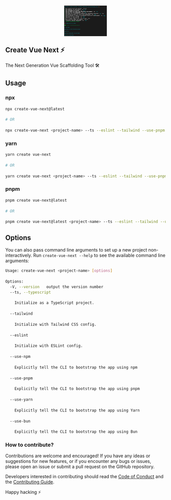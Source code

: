 <p align="center">
 <img align="center" src="https://raw.githubusercontent.com/selemondev/create-vue-next/master/image/create-vue-next.png" height="96" />
</p>

## Create Vue Next ⚡

The Next Generation Vue Scaffolding Tool 🛠️

## Usage 

### npx

```bash
npx create-vue-next@latest

# OR

npx create-vue-next <project-name> --ts --eslint --tailwind --use-pnpm
```

### yarn

```bash
yarn create vue-next

# OR

yarn create vue-next <project-name> --ts --eslint --tailwind --use-pnpm
```

### pnpm

```bash
pnpm create vue-next@latest

# OR

pnpm create vue-next@latest <project-name> --ts --eslint --tailwind --use-pnpm
```

## Options

You can also pass command line arguments to set up a new project non-interactively. Run `create-vue-next --help` to see the available command line arguments:

```bash
Usage: create-vue-next <project-name> [options]

Options:
  -V, --version   output the version number
  --ts, --typescript

    Initialize as a TypeScript project.

  --tailwind

    Initialize with Tailwind CSS config.

  --eslint

    Initialize with ESLint config.

  --use-npm

    Explicitly tell the CLI to bootstrap the app using npm

  --use-pnpm

    Explicitly tell the CLI to bootstrap the app using pnpm

  --use-yarn

    Explicitly tell the CLI to bootstrap the app using Yarn

  --use-bun

    Explicitly tell the CLI to bootstrap the app using Bun
```

### How to contribute?

Contributions are welcome and encouraged! If you have any ideas or suggestions for new features, or if you encounter any bugs or issues, please open an issue or submit a pull request on the GitHub repository. 

Developers interested in contributing should read the [Code of Conduct](./CODE_OF_CONDUCT.md) and the [Contributing Guide](./CONTRIBUTING.md).


Happy hacking ⚡
